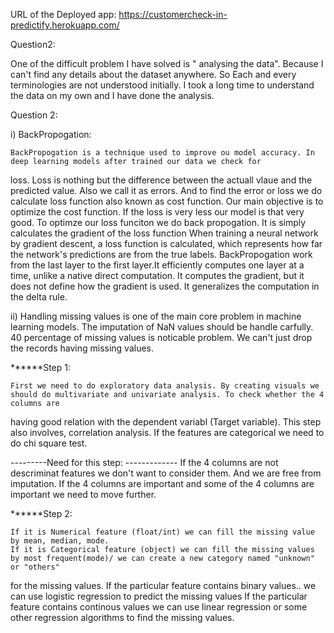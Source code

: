 
URL of the Deployed app:  https://customercheck-in-predictify.herokuapp.com/

Question2:

One of the difficult problem I have solved is " analysing the data". Because I can't find any details about the dataset anywhere. So Each and every terminologies are not understood initially. I took a long time to understand the data on my own and I have done the analysis. 

Question 2:

i) BackPropogation:

    BackPropogation is a technique used to improve ou model accuracy. In deep learning models after trained our data we check for
loss. Loss is nothing but the difference between the actuall vlaue and the predicted value. Also we call it as errors. And to find the error 
or loss we do calculate loss function also known as cost function. Our main objective is to optimize the cost function. If the loss is very 
less our model is that very good. To optimze our loss funciton we do back propogation. It is simply calculates  the gradient of the loss function
When training a neural network by gradient descent, a loss function is calculated, which represents how far the network's predictions are from the 
true labels.
    BackPropogation work from the last layer to the first layer.It efficiently computes one layer at a time, unlike a native direct computation. 
It computes the gradient, but it does not define how the gradient is used. It generalizes the computation in the delta rule.






ii)
    Handling missing values is one of the main core problem in machine learning models. The imputation of NaN values should be handle carfully.
40 percentage of missing values is noticable problem. We can't just drop the records having missing values. 

******Step 1:

    First we need to do exploratory data analysis. By creating visuals we should do multivariate and univariate analysis. To check whether the 4 columns are
having good relation with the dependent variabl (Target variable). This step also involves, correlation analysis. If the features are categorical we need to do
chi square test.

---------Need for this step: -------------
        If the 4 columns are not descriminat features we don't want to consider them. And we are free from imputation.
        If the 4 columns are important and some of the 4 columns are important we need to move further.

******Step 2:

    If it is Numerical feature (float/int) we can fill the missing value by mean, median, mode. 
    If it is Categorical feature (object) we can fill the missing values by most frequent(mode)/ we can create a new category named "unknown" or "others"
for the missing values.
    If the particular feature contains binary values.. we can use logistic regression to predict the missing values
    If the particular feature contains continous values we can use linear regression or some other regression algorithms to find the missing values.
